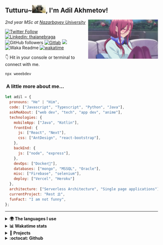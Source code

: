<h2>Tutturu~<img src="img/tuturu.gif" width="45" alt="">, I'm Adil Akhmetov! <img src="img/miku-dance.gif" width="50" alt=""></h2>
<img align='right' src="img/miku.gif" width="230" alt="">
<p><em>2nd year MSc at <a href="https://nu.edu.kz/">Nazarbayev University</a>
<a href="https://sdu.edu.kz/"><img src="img/sdu-ahegao.svg" align="right" width="100" alt=""></a>
</em></p>

[![Twitter Follow](https://img.shields.io/twitter/follow/weeebdev?label=Follow)](https://twitter.com/intent/follow?screen_name=weeebdev)
[![Linkedin: thaianebraga](https://img.shields.io/badge/-adildev-blue?style=flat-square&logo=Linkedin&logoColor=white&link=https://www.linkedin.com/in/adildev/)](https://www.linkedin.com/in/adildev/)
![GitHub followers](https://img.shields.io/github/followers/weeebdev?label=Follow&style=flat-square)
[![Gitlab](https://img.shields.io/badge/Gitlab-weeebdev-orange?style=flat-square&logo=gitlab)](https://gitlab.com/weeebdev)
![](https://visitor-badge.glitch.me/badge?page_id=weeebdev.weeebdev)
![Waka Readme](https://github.com/weeebdev/weeebdev/workflows/Waka%20Readme/badge.svg)
[![wakatime](https://wakatime.com/badge/user/1fb6390f-222e-4088-8de8-840ef1443858.svg)](https://wakatime.com/@1fb6390f-222e-4088-8de8-840ef1443858)
<!-- [![Leetcode badge](https://leetcode-badge.chyroc.cn/?name=user3449f)](https://leetcode.com/user3449f/) -->

👇 Hit in your console or terminal to connect with me.

```bash
npx weeebdev
```

### <img src="https://media.giphy.com/media/VgCDAzcKvsR6OM0uWg/giphy.gif" width="50" alt=""> A little more about me...

```javascript
let adil = {
  pronouns: "He" | "Him",
  code: ["Javascript", "Typescript", "Python", "Java"],
  askMeAbout: ["web dev", "tech", "app dev", "anime"],
  technologies: {
    mobileApp: ["Java", "Kotlin"],
    frontEnd: {
      js: ["React", "Next"],
      css: ["AntDesign", "react-bootstrap"],
    },
    backEnd: {
      js: ["node", "express"],
    },
    devOps: ["Docker🐳"],
    databases: ["mongo", "MSSQL", "Oracle"],
    misc: ["Firebase", "selenium"],
    deploy: ["Vercel", "Heroku"]
  },
  architecture: ["Serverless Architecture", "Single page applications"],
  currentProject: "Rest ⛱",
  funFact: "I am not funny",
};
```

---

<details>
  <summary><b>🌍 The languages I use</b></summary>
  <hr>
  
  
| ⏰ Past month | ⌛️ Past Year |
|---|---|
| <a href="https://wakatime.com/@adildev"><img src="https://wakatime.com/share/@adilDev/4ebe423a-b427-4031-b073-d221b9528df7.svg" height="300px"></a> | <a href="https://wakatime.com/@adildev"><img src="https://wakatime.com/share/@adilDev/1b4a30f1-9a7f-47fe-b8d2-0fc90f37fcd3.svg" height="300px"></a> |
</details>

<details>
<summary><b>📊 Wakatime stats</b><br></summary>
<div>
<hr/>

<!--START_SECTION:waka-->
![Code Time](http://img.shields.io/badge/Code%20Time-4%2C573%20hrs%2052%20mins-blue)

![Profile Views](http://img.shields.io/badge/Profile%20Views-0-blue)

![Lines of code](https://img.shields.io/badge/From%20Hello%20World%20I%27ve%20Written-9.1%20million%20lines%20of%20code-blue)

**🐱 My GitHub Data** 

> 📦 545.8 kB Used in GitHub's Storage 
 > 
> 🏆 867 Contributions in the Year 2024
 > 
> 💼 Opted to Hire
 > 
> 📜 62 Public Repositories 
 > 
> 🔑 14 Private Repositories 
 > 
**I'm an Early 🐤** 

```text
🌞 Morning                390 commits         █░░░░░░░░░░░░░░░░░░░░░░░░   04.88 % 
🌆 Daytime                3827 commits        ████████████░░░░░░░░░░░░░   47.88 % 
🌃 Evening                3111 commits        ██████████░░░░░░░░░░░░░░░   38.92 % 
🌙 Night                  665 commits         ██░░░░░░░░░░░░░░░░░░░░░░░   08.32 % 
```
📅 **I'm Most Productive on Tuesday** 

```text
Monday                   942 commits         ███░░░░░░░░░░░░░░░░░░░░░░   11.79 % 
Tuesday                  2060 commits        ██████░░░░░░░░░░░░░░░░░░░   25.77 % 
Wednesday                930 commits         ███░░░░░░░░░░░░░░░░░░░░░░   11.64 % 
Thursday                 1073 commits        ███░░░░░░░░░░░░░░░░░░░░░░   13.42 % 
Friday                   426 commits         █░░░░░░░░░░░░░░░░░░░░░░░░   05.33 % 
Saturday                 850 commits         ███░░░░░░░░░░░░░░░░░░░░░░   10.63 % 
Sunday                   1712 commits        █████░░░░░░░░░░░░░░░░░░░░   21.42 % 
```


📊 **This Week I Spent My Time On** 

```text
🕑︎ Time Zone: Asia/Almaty

💬 Programming Languages: 
Other                    32 hrs 26 mins      ███████████████████░░░░░░   76.14 % 
C++                      2 hrs 56 mins       ██░░░░░░░░░░░░░░░░░░░░░░░   06.91 % 
Markdown                 2 hrs 34 mins       ██░░░░░░░░░░░░░░░░░░░░░░░   06.04 % 
Lua                      1 hr 50 mins        █░░░░░░░░░░░░░░░░░░░░░░░░   04.34 % 
TeX                      1 hr 27 mins        █░░░░░░░░░░░░░░░░░░░░░░░░   03.42 % 

🔥 Editors: 
Chrome                   26 hrs 47 mins      ████████████████░░░░░░░░░   62.96 % 
Neovim                   7 hrs 26 mins       ████░░░░░░░░░░░░░░░░░░░░░   17.50 % 
fish                     5 hrs 18 mins       ███░░░░░░░░░░░░░░░░░░░░░░   12.47 % 
Obsidian                 2 hrs 34 mins       ██░░░░░░░░░░░░░░░░░░░░░░░   06.04 % 
Notes                    20 mins             ░░░░░░░░░░░░░░░░░░░░░░░░░   00.79 % 

🐱‍💻 Projects: 
Terminal                 10 hrs 40 mins      ██████░░░░░░░░░░░░░░░░░░░   25.08 % 
Writing                  5 hrs 43 mins       ███░░░░░░░░░░░░░░░░░░░░░░   13.46 % 
contests                 5 hrs 38 mins       ███░░░░░░░░░░░░░░░░░░░░░░   13.26 % 
thesis                   5 hrs 8 mins        ███░░░░░░░░░░░░░░░░░░░░░░   12.09 % 
Unknown Project          2 hrs 54 mins       ██░░░░░░░░░░░░░░░░░░░░░░░   06.82 % 

💻 Operating System: 
Mac                      42 hrs 32 mins      █████████████████████████   100.00 % 
```

**I Mostly Code in Jupyter Notebook** 

```text
HTML                     9 repos             ██░░░░░░░░░░░░░░░░░░░░░░░   09.78 % 
Python                   4 repos             █░░░░░░░░░░░░░░░░░░░░░░░░   04.35 % 
Lua                      2 repos             █░░░░░░░░░░░░░░░░░░░░░░░░   02.17 % 
C++                      1 repo              ░░░░░░░░░░░░░░░░░░░░░░░░░   01.09 % 
Promela                  1 repo              ░░░░░░░░░░░░░░░░░░░░░░░░░   01.09 % 
```



**Timeline**

![Lines of Code chart](https://raw.githubusercontent.com/weeebdev/weeebdev/master/assets/bar_graph.png)


 Last Updated on 30/05/2024 01:22:15 UTC
<!--END_SECTION:waka-->
</div>
</details>

<details>
<summary><b>🧾 Projects</b></summary>
<hr>

|Project|Status|
|---|---|
|[![ReadMe Card](https://github-readme-stats.vercel.app/api/pin/?username=weeebdev&repo=waifu.pics&theme=dracula)](https://github.com/weeebdev/waifu.pics)|[![time tracker](https://wakatime.com/badge/github/weeebdev/waifu.pics.svg)](https://wakatime.com/badge/github/weeebdev/waifu.pics)|
|[![ReadMe Card](https://github-readme-stats.vercel.app/api/pin/?username=mentor-ship&repo=mentorship&theme=dracula)](https://github.com/Mentor-ship/Mentorship)|[![time tracker](https://wakatime.com/badge/github/Mentor-ship/Mentorship.svg)](https://wakatime.com/badge/github/Mentor-ship/Mentorship)|
|[![ReadMe Card](https://github-readme-stats.vercel.app/api/pin/?username=masters-and-Abu&repo=tolqyn&theme=dracula)](https://github.com/Masters-and-Abu/Tolqyn)|[![time tracker](https://wakatime.com/badge/github/Masters-and-Abu/Tolqyn.svg)](https://wakatime.com/badge/github/Masters-and-Abu/Tolqyn)|
|[![ReadMe Card](https://github-readme-stats.vercel.app/api/pin/?username=dracula&repo=unigram&theme=dracula)](https://github.com/dracula/unigram)||

</details>

<details>
  <summary><b>:octocat: Github</b></summary>
  <hr>
  <a href="https://sourcekarma.vercel.app/weeebdev"><img src="https://sourcekarma-og.vercel.app/api/weeebdev/github" alt="" align="left"/></a>
  <img src="https://github-readme-stats.vercel.app/api?username=weeebdev&show_icons=true&theme=dracula&hide_title=true&hide_rank=true&count_private=true" align="right"/>
</details>
<div align="center">
  <kbd>
    <img src="https://waifu.now.sh/sfw/hug" alt="">
  </kbd>
</div>
